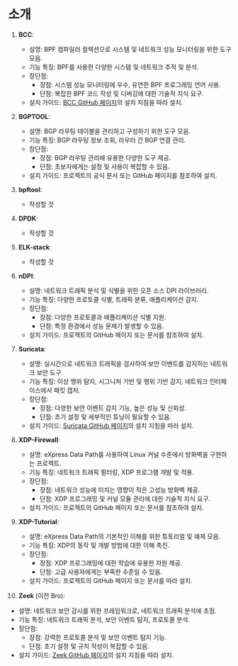 # 소개

1. **BCC**:
   - 설명: BPF 컴파일러 컬렉션으로 시스템 및 네트워크 성능 모니터링을 위한 도구 모음.
   - 기능 특징: BPF를 사용한 다양한 시스템 및 네트워크 추적 및 분석.
   - 장단점:
     - 장점: 시스템 성능 모니터링에 우수, 유연한 BPF 프로그래밍 언어 사용.
     - 단점: 복잡한 BPF 코드 작성 및 디버깅에 대한 기술적 지식 요구.
   - 설치 가이드: [BCC GitHub 페이지](https://github.com/iovisor/bcc)의 설치 지침을 따라 설치.

2. **BGPTOOL**:
   - 설명: BGP 라우팅 테이블을 관리하고 구성하기 위한 도구 모음.
   - 기능 특징: BGP 라우팅 정보 조회, 라우터 간 BGP 연결 관리.
   - 장단점:
     - 장점: BGP 라우팅 관리에 유용한 다양한 도구 제공.
     - 단점: 초보자에게는 설정 및 사용이 복잡할 수 있음.
   - 설치 가이드: 프로젝트의 공식 문서 또는 GitHub 페이지를 참조하여 설치.

3. **bpftool**:
    - 작성할 것  

4. **DPDK**:
    - 작성할 것  

5. **ELK-stack**:
    - 작성할 것

6. **nDPI**:
    - 설명: 네트워크 트래픽 분석 및 식별을 위한 오픈 소스 DPI 라이브러리.
    - 기능 특징: 다양한 프로토콜 식별, 트래픽 분류, 애플리케이션 감지.
    - 장단점:
      - 장점: 다양한 프로토콜과 애플리케이션 식별 지원.
      - 단점: 특정 환경에서 성능 문제가 발생할 수 있음.
    - 설치 가이드: 프로젝트의 GitHub 페이지 또는 문서를 참조하여 설치.

7. **Suricata**:
   - 설명: 실시간으로 네트워크 트래픽을 검사하여 보안 이벤트를 감지하는 네트워크 보안 도구.
   - 기능 특징: 이상 행위 탐지, 시그니처 기반 및 행위 기반 감지, 네트워크 인터페이스에서 패킷 캡처.
   - 장단점:
     - 장점: 다양한 보안 이벤트 감지 기능, 높은 성능 및 신뢰성.
     - 단점: 초기 설정 및 세부적인 튜닝이 필요할 수 있음.
   - 설치 가이드: [Suricata GitHub 페이지](https://github.com/OISF/suricata)의 설치 지침을 따라 설치.

8. **XDP-Firewall**:
   - 설명: eXpress Data Path를 사용하여 Linux 커널 수준에서 방화벽을 구현하는 프로젝트.
   - 기능 특징: 네트워크 트래픽 필터링, XDP 프로그램 개발 및 적용.
   - 장단점:
     - 장점: 네트워크 성능에 미치는 영향이 적은 고성능 방화벽 제공.
     - 단점: XDP 프로그래밍 및 커널 모듈 관리에 대한 기술적 지식 요구.
   - 설치 가이드: 프로젝트의 GitHub 페이지 또는 문서를 참조하여 설치.

9. **XDP-Tutorial**:
   - 설명: eXpress Data Path의 기본적인 이해를 위한 튜토리얼 및 예제 모음.
   - 기능 특징: XDP의 동작 및 개발 방법에 대한 이해 촉진.
   - 장단점:
     - 장점: XDP 프로그래밍에 대한 학습에 유용한 자원 제공.
     - 단점: 고급 사용자에게는 부족한 수준일 수 있음.
   - 설치 가이드: 프로젝트의 GitHub 페이지 또는 문서를 따라 설치.

10. **Zeek** (이전 Bro):
   - 설명: 네트워크 보안 감시를 위한 프레임워크로, 네트워크 트래픽 분석에 초점.
   - 기능 특징: 네트워크 트래픽 분석, 보안 이벤트 탐지, 프로토콜 분석.
   - 장단점:
     - 장점: 강력한 프로토콜 분석 및 보안 이벤트 탐지 기능.
     - 단점: 초기 설정 및 규칙 작성이 복잡할 수 있음.
   - 설치 가이드: [Zeek GitHub 페이지](https://github.com/zeek/zeek)의 설치 지침을 따라 설치.   